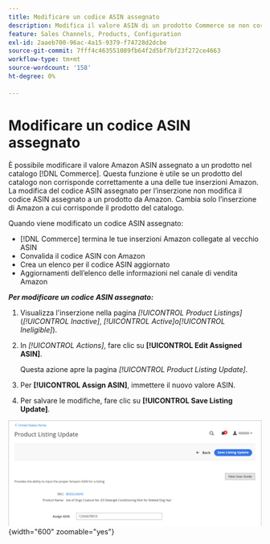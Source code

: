 ```yaml
---
title: Modificare un codice ASIN assegnato
description: Modifica il valore ASIN di un prodotto Commerce se non corrisponde correttamente a una delle tue inserzioni Amazon.
feature: Sales Channels, Products, Configuration
exl-id: 2aaeb700-96ac-4a15-9379-f74728d2dcbe
source-git-commit: 7fff4c463551089fb64f2d5bf7bf23f272ce4663
workflow-type: tm+mt
source-wordcount: '158'
ht-degree: 0%

---
```


# Modificare un codice ASIN assegnato

È possibile modificare il valore Amazon ASIN assegnato a un prodotto nel catalogo [!DNL Commerce]. Questa funzione è utile se un prodotto del catalogo non corrisponde correttamente a una delle tue inserzioni Amazon. La modifica del codice ASIN assegnato per l’inserzione non modifica il codice ASIN assegnato a un prodotto da Amazon. Cambia solo l’inserzione di Amazon a cui corrisponde il prodotto del catalogo.

Quando viene modificato un codice ASIN assegnato:

- [!DNL Commerce] termina le tue inserzioni Amazon collegate al vecchio ASIN
- Convalida il codice ASIN con Amazon
- Crea un elenco per il codice ASIN aggiornato
- Aggiornamenti dell’elenco delle informazioni nel canale di vendita Amazon

**_Per modificare un codice ASIN assegnato:_**

1. Visualizza l&#39;inserzione nella pagina _[!UICONTROL Product Listings]_(_[!UICONTROL Inactive]_, _[!UICONTROL Active]_o_[!UICONTROL Ineligible]_).

1. In _[!UICONTROL Actions]_, fare clic su **[!UICONTROL Edit Assigned ASIN]**.

   Questa azione apre la pagina _[!UICONTROL Product Listing Update]_.

1. Per **[!UICONTROL Assign ASIN]**, immettere il nuovo valore ASIN.

1. Per salvare le modifiche, fare clic su **[!UICONTROL Save Listing Update]**.

![Modifica un ASIN assegnato](assets/amazon-assigned-asin-edit.png){width="600" zoomable="yes"}
